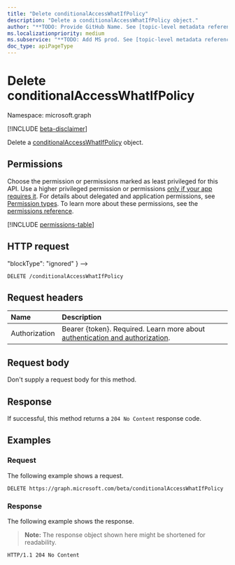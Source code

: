 ```yaml
---
title: "Delete conditionalAccessWhatIfPolicy"
description: "Delete a conditionalAccessWhatIfPolicy object."
author: "**TODO: Provide GitHub Name. See [topic-level metadata reference](https://aka.ms/msgo?pagePath=Document-APIs/Guidelines/Metadata)**"
ms.localizationpriority: medium
ms.subservice: "**TODO: Add MS prod. See [topic-level metadata reference](https://aka.ms/msgo?pagePath=Document-APIs/Guidelines/Metadata)**"
doc_type: apiPageType
---
```


# Delete conditionalAccessWhatIfPolicy

Namespace: microsoft.graph

[!INCLUDE [beta-disclaimer](../../includes/beta-disclaimer.md)]

Delete a [conditionalAccessWhatIfPolicy](../resources/conditionalaccesswhatifpolicy.md) object.

## Permissions

Choose the permission or permissions marked as least privileged for this API. Use a higher privileged permission or permissions [only if your app requires it](/graph/permissions-overview#best-practices-for-using-microsoft-graph-permissions). For details about delegated and application permissions, see [Permission types](/graph/permissions-overview#permission-types). To learn more about these permissions, see the [permissions reference](/graph/permissions-reference).

<!-- {
  "blockType": "permissions",
  "name": "conditionalaccesswhatifpolicy-delete-permissions"
}
-->
[!INCLUDE [permissions-table](../includes/permissions/conditionalaccesswhatifpolicy-delete-permissions.md)]

## HTTP request
  "blockType": "ignored"
}
-->
``` http
DELETE /conditionalAccessWhatIfPolicy
```

## Request headers

|Name|Description|
|:---|:---|
|Authorization|Bearer {token}. Required. Learn more about [authentication and authorization](/graph/auth/auth-concepts).|

## Request body

Don't supply a request body for this method.

## Response

If successful, this method returns a `204 No Content` response code.

## Examples

### Request

The following example shows a request.
<!-- {
  "blockType": "request",
  "name": "delete_conditionalaccesswhatifpolicy"
}
-->
``` http
DELETE https://graph.microsoft.com/beta/conditionalAccessWhatIfPolicy
```


### Response

The following example shows the response.
>**Note:** The response object shown here might be shortened for readability.
<!-- {
  "blockType": "response",
  "truncated": true
}
-->
``` http
HTTP/1.1 204 No Content
```

